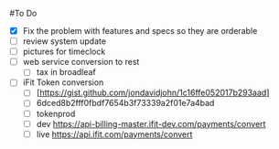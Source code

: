 #To Do

- [x] Fix the problem with features and specs so they are orderable
- [ ] review system update
- [ ] pictures for timeclock
- [ ] web service conversion to rest
    - [ ] tax in broadleaf
- [ ] iFit Token conversion
    - [ ] [https://gist.github.com/jondavidjohn/1c16ffe052017b293aad]
    - [ ] 6dced8b2fff0fbdf7654b3f73339a2f01e7a4bad
    - [ ] tokenprod
    - [ ] dev https://api-billing-master.ifit-dev.com/payments/convert
    - [ ] live https://api.ifit.com/payments/convert
